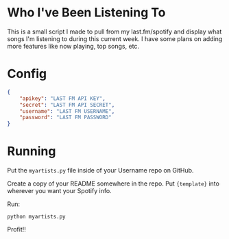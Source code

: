 # Who I've Been Listening To

This is a small script I made to pull from my last.fm/spotify and display what songs I'm listening to during this current week. I have some plans on adding more features like now playing, top songs, etc.

# Config

```json
{
    "apikey": "LAST FM API KEY",
    "secret": "LAST FM API SECRET",
    "username": "LAST FM USERNAME",
    "password": "LAST FM PASSWORD"
}
```

# Running

Put the `myartists.py` file inside of your Username repo on GitHub.

Create a copy of your README somewhere in the repo. Put `{template}` into wherever you want your Spotify info.

Run:

```
python myartists.py
```

Profit!!